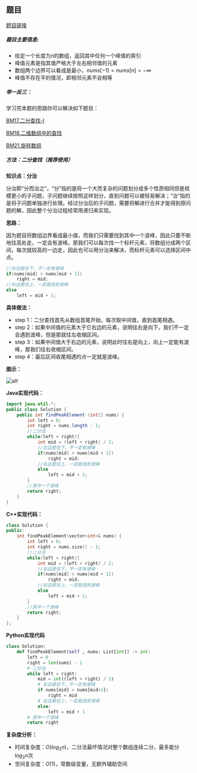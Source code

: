 ## 题目
[题目链接](https://www.nowcoder.com/practice/fcf87540c4f347bcb4cf720b5b350c76?tpId=196&tqId=2227748&sourceUrl=/exam/oj&channenl=wgithub&fromPut=wgithub)

##### 题目主要信息:
- 给定一个长度为n的数组，返回其中任何一个峰值的索引
- 峰值元素是指其值严格大于左右相邻值的元素
- 数组两个边界可以看成是最小，$nums[-1] = nums[n] = -\infty$
- 峰值不存在平的情况，即相邻元素不会相等

##### 举一反三：

学习完本题的思路你可以解决如下题目：

[BM17.二分查找-I](https://www.nowcoder.com/practice/d3df40bd23594118b57554129cadf47b?tpId=295&sfm=html&channel=nowcoder)

[BM18.二维数组中的查找](https://www.nowcoder.com/practice/abc3fe2ce8e146608e868a70efebf62e?tpId=295&tqId=23256)

[BM21.旋转数组](https://www.nowcoder.com/practice/9f3231a991af4f55b95579b44b7a01ba?tpId=295&tqId=23269)

##### 方法：二分查找（推荐使用）

**知识点：分治**

分治即“分而治之”，“分”指的是将一个大而复杂的问题划分成多个性质相同但是规模更小的子问题，子问题继续按照这样划分，直到问题可以被轻易解决；“治”指的是将子问题单独进行处理。经过分治后的子问题，需要将解进行合并才能得到原问题的解，因此整个分治过程经常用递归来实现。

**思路：**

因为题目将数组边界看成最小值，而我们只需要找到其中一个波峰，因此只要不断地往高处走，一定会有波峰。那我们可以每次找一个标杆元素，将数组分成两个区间，每次就较高的一边走，因此也可以用分治来解决，而标杆元素可以选择区间中点。

```java
//右边是往下，不一定有坡峰
if(nums[mid] > nums[mid + 1])
    right = mid;
//右边是往上，一定能找到波峰
else
    left = mid + 1;
```

**具体做法：**

- step 1：二分查找首先从数组首尾开始，每次取中间值，直到首尾相遇。
- step 2：如果中间值的元素大于它右边的元素，说明往右是向下，我们不一定会遇到波峰，但是那就往左收缩区间。
- step 3：如果中间值大于右边的元素，说明此时往右是向上，向上一定能有波峰，那我们往右收缩区间。
- step 4：最后区间收尾相遇的点一定就是波峰。

**图示：**

![alt](https://uploadfiles.nowcoder.com/images/20220205/397721558_1644049866502/53D37CB6C9F28EBA9C780D36BE290914)

**Java实现代码：**
```java
import java.util.*;
public class Solution {
    public int findPeakElement (int[] nums) {
        int left = 0;
        int right = nums.length - 1;
        //二分法
        while(left < right){ 
            int mid = (left + right) / 2;
            //右边是往下，不一定有坡峰
            if(nums[mid] > nums[mid + 1])
                right = mid;
            //右边是往上，一定能找到波峰
            else
                left = mid + 1;
        }
        //其中一个波峰
        return right; 
    }
}
```
**C++实现代码：**
```cpp
class Solution {
public:
    int findPeakElement(vector<int>& nums) {
        int left = 0;
        int right = nums.size() - 1;
        //二分法
        while(left < right){ 
            int mid = (left + right) / 2;
            //右边是往下，不一定有坡峰
            if(nums[mid] > nums[mid + 1])
                right = mid;
            //右边是往上，一定能找到波峰
            else
                left = mid + 1;
        }
        //其中一个波峰
        return right; 
    }
};
```
**Python实现代码**
```python
class Solution:
    def findPeakElement(self , nums: List[int]) -> int:
        left = 0
        right = len(nums) - 1
        # 二分法
        while left < right: 
            mid = int((left + right) / 2)
            # 右边是往下，不一定有坡峰
            if nums[mid] > nums[mid+1]: 
                right = mid
            # 右边是往上，一定能找到波峰
            else: 
                left = mid + 1
        # 其中一个波峰
        return right 
```

**复杂度分析：**
- 时间复杂度：$O(log_2n)$，二分法最坏情况对整个数组连续二分，最多能分$log_2n$次
- 空间复杂度：$O(1)$，常数级变量，无额外辅助空间